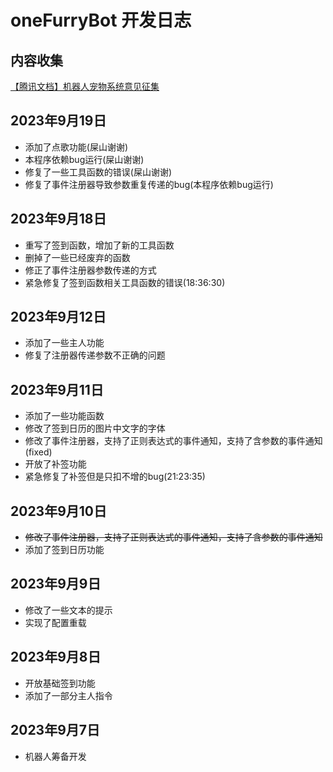 # oneFurryBot 开发日志

## 内容收集
[【腾讯文档】机器人宠物系统意见征集](https://docs.qq.com/form/page/DZERzUGhjbVVKcUxs)

## 2023年9月19日
- 添加了点歌功能(屎山谢谢)
- 本程序依赖bug运行(屎山谢谢)
- 修复了一些工具函数的错误(屎山谢谢)
- 修复了事件注册器导致参数重复传递的bug(本程序依赖bug运行)

## 2023年9月18日
- 重写了签到函数，增加了新的工具函数
- 删掉了一些已经废弃的函数
- 修正了事件注册器参数传递的方式
- 紧急修复了签到函数相关工具函数的错误(18:36:30)

## 2023年9月12日
- 添加了一些主人功能
- 修复了注册器传递参数不正确的问题

## 2023年9月11日
- 添加了一些功能函数
- 修改了签到日历的图片中文字的字体
- 修改了事件注册器，支持了正则表达式的事件通知，支持了含参数的事件通知(fixed)
- 开放了补签功能
- 紧急修复了补签但是只扣不增的bug(21:23:35)

## 2023年9月10日
- ~~修改了事件注册器，支持了正则表达式的事件通知，支持了含参数的事件通知~~
- 添加了签到日历功能

## 2023年9月9日
- 修改了一些文本的提示
- 实现了配置重载

## 2023年9月8日
- 开放基础签到功能
- 添加了一部分主人指令

## 2023年9月7日
- 机器人筹备开发